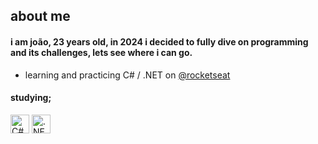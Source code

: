 ## about me
#### i am joão, 23 years old, in 2024 i decided to fully dive on programming and its challenges, lets see where i can go.
<ul> 
  <li>learning and practicing C# / .NET on
    <a href="https://github.com/rocketseat" target="_blank">@rocketseat</a>
  </li>
</ul>


#### studying;
<a href="https://learn.microsoft.com/en-us/dotnet/csharp/" title="C#"><img src="https://github.com/tomchen/stack-icons/blob/master/logos/c-sharp.svg" alt="C#" width="30px" height="30px"></a>
<a href="https://learn.microsoft.com/en-us/dotnet/" title=".NET"><img src="https://upload.wikimedia.org/wikipedia/commons/thumb/7/7d/Microsoft_.NET_logo.svg/2048px-Microsoft_.NET_logo.svg.png" alt=".NET" width="30px" height="30px"></a>
